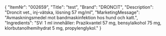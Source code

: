 {
  "ItemNr": "002659",
  "Title": "test",
  "Brand": "DRONCIT",
  "Description": "Droncit vet., inj-vätska, lösning 57 mg/ml",
  "MarketingMessage": "Avmaskningsmedel mot bandmaskinfektion hos hund och katt.",
  "Ingredients": "SV: 1 ml innehåller: Prazikvantel 57 mg, bensylalkohol 75 mg, klorbutanolhemihydrat 5 mg, propylenglykol."
}
